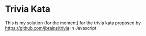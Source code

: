 Trivia Kata
=====================

This is my solution (for the moment) for the trivia kata proposed by https://github.com/jbrains/trivia in Javascript
